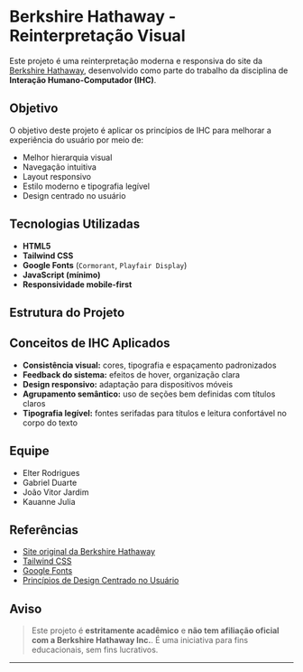 # Berkshire Hathaway - Reinterpretação Visual

Este projeto é uma reinterpretação moderna e responsiva do site da [Berkshire Hathaway](https://www.berkshirehathaway.com), desenvolvido como parte do trabalho da disciplina de **Interação Humano-Computador (IHC)**.

## Objetivo

O objetivo deste projeto é aplicar os princípios de IHC para melhorar a experiência do usuário por meio de:
- Melhor hierarquia visual
- Navegação intuitiva
- Layout responsivo
- Estilo moderno e tipografia legível
- Design centrado no usuário

## Tecnologias Utilizadas

- **HTML5**  
- **Tailwind CSS**  
- **Google Fonts** (`Cormorant`, `Playfair Display`)  
- **JavaScript (mínimo)**  
- **Responsividade mobile-first**

## Estrutura do Projeto

## Conceitos de IHC Aplicados

- **Consistência visual:** cores, tipografia e espaçamento padronizados
- **Feedback do sistema:** efeitos de hover, organização clara
- **Design responsivo:** adaptação para dispositivos móveis
- **Agrupamento semântico:** uso de seções bem definidas com títulos claros
- **Tipografia legível:** fontes serifadas para títulos e leitura confortável no corpo do texto

## Equipe

- Elter Rodrigues
- Gabriel Duarte
- João Vitor Jardim
- Kauanne Julia

## Referências

- [Site original da Berkshire Hathaway](https://www.berkshirehathaway.com)
- [Tailwind CSS](https://tailwindcss.com/)
- [Google Fonts](https://fonts.google.com/)
- [Princípios de Design Centrado no Usuário](https://www.usability.gov/)

## Aviso

> Este projeto é **estritamente acadêmico** e **não tem afiliação oficial com a Berkshire Hathaway Inc.**. É uma iniciativa para fins educacionais, sem fins lucrativos.

---

